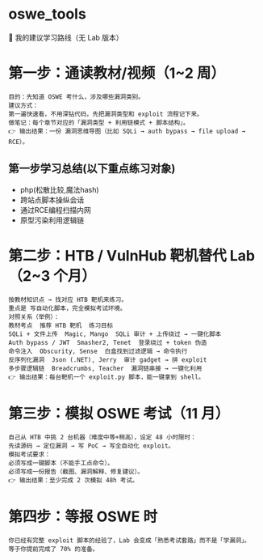 # oswe_tools
🔑 我的建议学习路线（无 Lab 版本）

# 第一步：通读教材/视频（1~2 周）
```
目的：先知道 OSWE 考什么，涉及哪些漏洞类别。
建议方式：
第一遍快速看，不用深钻代码，先把漏洞类型和 exploit 流程记下来。
做笔记：每个章节对应的「漏洞类型 + 利用链模式 + 脚本结构」。
👉 输出结果：一份 漏洞思维导图（比如 SQLi → auth bypass → file upload → RCE）。
```

## 第一步学习总结(以下重点练习对象)
* php(松散比较,魔法hash)
* 跨站点脚本操纵会话
* 通过RCE编程扫描内网
* 原型污染利用逻辑链

# 第二步：HTB / VulnHub 靶机替代 Lab（2~3 个月）
```
按教材知识点 → 找对应 HTB 靶机来练习。
重点是 写自动化脚本，完全模拟考试环境。
对照关系（举例）：
教材考点  推荐 HTB 靶机  练习目标
SQLi + 文件上传  Magic, Mango  SQLi 审计 + 上传绕过 → 一键化脚本
Auth bypass / JWT  Smasher2, Tenet  登录绕过 + token 伪造
命令注入  Obscurity, Sense  白盒找到过滤逻辑 → 命令执行
反序列化漏洞  Json (.NET), Jerry  审计 gadget → 拼 exploit
多步骤逻辑链  Breadcrumbs, Teacher  漏洞链串接 → 一键化利用
👉 输出结果：每台靶机一个 exploit.py 脚本，能一键拿到 shell。
```

# 第三步：模拟 OSWE 考试（11 月）
```
自己从 HTB 中挑 2 台机器（难度中等+稍高），设定 48 小时限时：
先读源码 → 定位漏洞 → 写 PoC → 写全自动化 exploit。
模拟考试要求：
必须写成一键脚本（不能手工点命令）。
必须写成一份报告（截图、漏洞解释、修复建议）。
👉 输出结果：至少完成 2 次模拟 48h 考试。
```

# 第四步：等报 OSWE 时
```
你已经有完整 exploit 脚本的经验了，Lab 会变成「熟悉考试套路」而不是「学漏洞」。
等于你提前完成了 70% 的准备。
```